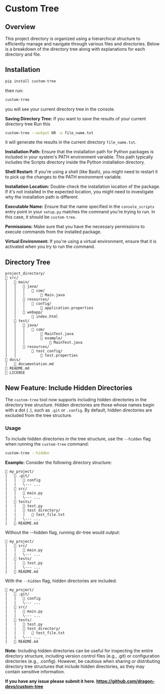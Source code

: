 
# Custom Tree

## Overview

This project directory is organized using a hierarchical structure to efficiently manage and navigate through various
files and directories. Below is a breakdown of the directory tree along with explanations for each directory and file.

## Installation

```bash
pip install custom-tree
```

then run:

```bash
custom-tree
``` 

you will see your current directory tree in the console.

**Saving Directory Tree:**  If you want to save the results of your current directory tree Run this

```bash
custom-tree --output OR -o file_name.txt
```

it will generate the results in the current directory `file_name.txt`.

**Installation Path:** Ensure that the installation path for Python packages is included in your system's PATH
environment variable. This path typically includes the Scripts directory inside the Python installation directory.

**Shell Restart:** If you're using a shell (like Bash), you might need to restart it to pick up the changes to the PATH
environment variable.

**Installation Location:** Double-check the installation location of the package. If it's not installed in the expected
location, you might need to investigate why the installation path is different.

**Executable Name:** Ensure that the name specified in the `console_scripts` entry point in your `setup.py` matches the
command you're trying to run. In this case, it should be `custom-tree`.

**Permissions:** Make sure that you have the necessary permissions to execute commands from the installed package.

**Virtual Environment:** If you're using a virtual environment, ensure that it is activated when you try to run the
command.

## Directory Tree
```
project_directory/
📂 src/
│   📂 main/
│   │   📂 java/
│   │   │   📂 com/
│   │   │       📄 Main.java
│   │   📂 resources/
│   │   │   📂 config/
│   │   │       📄 application.properties
│   │   📂 webapp/
│   │       📄 index.html
│   📂 test/
│   │   📂 java/
│   │   │   📂 com/
│   │   │       📄 MainTest.java
│   │   │       📂 example/
│   │   │           📄 MainTest.java
│   │   📂 resources/
│   │       📂 test_config/
│   │           📄 test.properties
📂 docs/
│   📄 documentation.md
📄 README.md
📄 LICENSE

```
## New Feature: Include Hidden Directories

The `custom-tree` tool now supports including hidden directories in the directory tree structure. Hidden directories are
those whose names begin with a dot (`.`), such as `.git` or `.config`. By default, hidden directories are excluded from
the tree structure.

### Usage

To include hidden directories in the tree structure, use the `--hidden` flag when running the `custom-tree` command:

```bash
custom-tree --hidden
```

**Example:**
Consider the following directory structure:

```
📁 my_project/
|   📁 .git/
|   |   📄 config
|   |   \--- ...
|   📁 src/
|   |   📄 main.py
|   |   \--- ...
|   📁 tests/
|   |   📄 test.py
|   |   📁 test_directory/
|   |   |   📄 test_file.txt
|   |   \--- ...
|   📄 README.md
```

Without the --hidden flag, running dir-tree would output:

```
📁 my_project/
|   📄 src/
|   |   📄 main.py
|   |   \--- ...
|   📄 tests/
|   |   📄 test.py
|   |   \--- ...
|   📄 README.md
```

With the `--hidden` flag, hidden directories are included:

```
📁 my_project/
|   📁 .git/
|   |   📄 config
|   |   \--- ...
|   📁 src/
|   |   📄 main.py
|   |   \--- ...
|   📁 tests/
|   |   📄 test.py
|   |   📁 test_directory/
|   |   |   📄 test_file.txt
|   |   \--- ...
|   📄 README.md
```

**Note:**
Including hidden directories can be useful for inspecting the entire directory structure, including version control
files (e.g., .git) or configuration directories (e.g., .config). However, be cautious when sharing or distributing
directory tree structures that include hidden directories, as they may contain sensitive information.

**If you have any issue please submit it here. https://github.com/dragon-devs/custom-tree**

